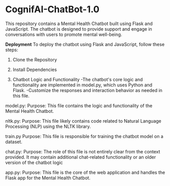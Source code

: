 # CognifAI-ChatBot-1.0
This repository contains a Mental Health Chatbot built using Flask and JavaScript. The chatbot is designed to provide support and engage in conversations with users to promote mental well-being.

**Deployment**
To deploy the chatbot using Flask and JavaScript, follow these steps:

1. Clone the Repository
   
2. Install Dependencies
   
3. Chatbot Logic and Functionality
-The chatbot's core logic and functionality are implemented in model.py, which uses Python and Flask.
-Customize the responses and interaction behavior as needed in this file.

model.py:
Purpose: This file contains the logic and functionality of the Mental Health Chatbot.

nltk.py:
Purpose: This file likely contains code related to Natural Language Processing (NLP) using the NLTK library.

train.py
Purpose: This file is responsible for training the chatbot model on a dataset.

chat.py:
Purpose: The role of this file is not entirely clear from the context provided. It may contain additional chat-related functionality or an older version of the chatbot logic

app.py:
Purpose: This file is the core of the web application and handles the Flask app for the Mental Health Chatbot.

